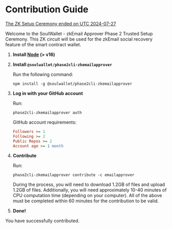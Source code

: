 # Contribution Guide


[The ZK Setup Ceremony ended on UTC 2024-07-27](trusted-setup-ceremony/README.md)

Welcome to the SoulWallet - zkEmail Approver Phase 2 Trusted Setup Ceremony. This ZK circuit will be used for the zkEmail social recovery feature of the smart contract wallet.

1. **Install [Node](https://nodejs.org/en/download/) (> v16)**

2. **Install `@soulwallet/phase2cli-zkemailapprover`**

   Run the following command:

   ```shell
   npm install -g @soulwallet/phase2cli-zkemailapprover
   ```

3. **Log in with your GitHub account**

   Run:

   ```shell
   phase2cli-zkemailapprover auth
   ```

   GitHub account requirements:

   ```ini
   Followers >= 1
   Following >= 2
   Public Repos >= 2
   Account age >= 1 month
   ```

4. **Contribute**

   Run:

   ```shell
   phase2cli-zkemailapprover contribute -c emailapprover
   ```

   During the process, you will need to download 1.2GB of files and upload 1.2GB of files. Additionally, you will need approximately 10-40 minutes of CPU computation time (depending on your computer). All of the above must be completed within 60 minutes for the contribution to be valid.

5. **Done!**

You have successfully contributed.
